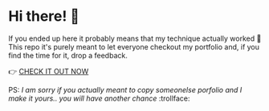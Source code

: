 # Hi there! :wave:

If you ended up here it probably means that my technique actually worked :tada:
This repo it's purely meant to let everyone checkout my portfolio and, if you find the time for it, drop a feedback.

:point_right: [CHECK IT OUT NOW](https://www.giuliogallerini.com)

PS: *I am sorry if you actually meant to copy someonelse porfolio and I make it yours.. you will have another chance* :trollface:
